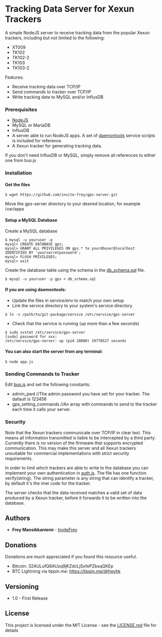 # Tracking Data Server for Xexun Trackers

A simple NodeJS server to receive tracking data from the popular Xexun trackers, including but not limited to the following:

* XT009
* TK102
* TK102-2
* TK103
* TK103-2

Features:

* Receive tracking data over TCP/IP
* Send commands to tracker over TCP/IP
* Write tracking data to MySQL and/or InfluxDB

### Prerequisites

* [NodeJS](https://nodejs.org/en/)
* MySQL or MariaDB
* InfluxDB
* A server able to run NodeJS apps. A set of [daemontools](http://cr.yp.to/daemontools.html) service scripts is included for reference.
* A Xexun tracker for generating tracking data.

If you don't need InfluxDB or MySQL, simply remove all references to either one from bus.js

### Installation

#### Get the files

```
$ wget https://github.com/invite-frey/gps-server.git
```
Move the gps-server directory to your desired location, for example /var/apps

#### Setup a MySQL Database

Create a MySQL database

```
$ mysql -u youruser -p
mysql> CREATE DATABASE gps;
mysql> GRANT ALL PRIVILEGES ON gps.* to yourdbuser@localhost IDENTIFIED BY 'yoursecretpassword';
mysql> FLUSH PRIVILEGES;
mysql> exit
```
  
Create the database table using the schema in the [db_schema.sql](db_schema.sql) file.

```
$ mysql -u youruser -p gps < db_schema.sql
```

#### If you are using daemontools:

* Update the files in service/env to match your own setup
* Link the service directory to your system's service directory

```
$ ln -s /path/to/git-package/service /etc/service/gps-server
```
* Check that the service is running (up more than a few seconds)

```
$ sudo svstat /etc/service/gps-server
[sudo] password for xxx: 
/etc/service/gps-server: up (pid 28000) 19770527 seconds
```

#### You can also start the server from any terminal:

```
$ node app.js
```

### Sending Commands to Tracker

Edit [bus.js](app/bus.js) and set the following constants:

* admin_pwd //The admin password you have set for your tracker. The dafault is 123456
* gps_setting_commands //An array with commands to send to the tracker each time it calls your server.

### Security

Note that the Xexun trackers communicate over TCP/IP in clear text. This means all information transmitted is liable to be intercepted by a third party. Currently there is no version of the firmware that supports encrypted communication. This may make this server and all Xexun trackers unsuitable for commercial implementations with strict security requirements.

In order to limit which trackers are able to write to the database you can implement your own authentication in [auth.js](app/auth.js). The file has one function verify(string). The string parameter is any string that can identify a tracker, by default it's the imei code for the tracker.

The server checks that the data received matches a valid set of data produced by a Xexun tracker, before it forwards it to be written into the database. 

## Authors

* **Frey Mansikkaniemi** - [InviteFrey](https://github.com/invite-frey)

## Donations

Donations are much appreciated if you found this resource useful. 

* Bitcoin: 32AULufQ6AUzq9jKZdcLjSxfePZbsqQKEp
* BTC Lightning via tippin.me: https://tippin.me/@freyhk

## Versioning

* 1.0 - First Release

## License

This project is licensed under the MIT License - see the [LICENSE.md](LICENSE.md) file for details